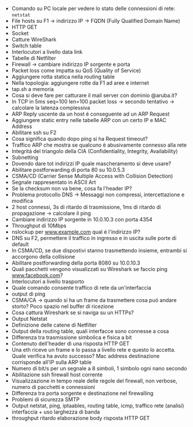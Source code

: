 - Comando su PC locale per vedere lo stato delle connessioni di rete: `netstat`
- File hosts su F1 -> indirizzo IP -> FQDN (Fully Qualified Domain Name)
- HTTP GET
- Socket
- Catture WireShark
- Switch table
- Interlocutori a livello data link
- Tabelle di Netfilter
- Firewall -> cambiare indirizzo IP sorgente e porta
- Packet loss come impatta su QoS (Quality of Service)
- Aggiungere rotta statica nella routing table
- Nella topologia: aggiungere rotte da F1 ad aree e internet
- tap.sh a memoria
- Cosa si deve fare per catturare il mail server con dominio @aruba.it?
- In TCP in 5ms seq=100 len=100 packet loss -> secondo tentativo -> calcolare la latenza complessiva
- ARP Reply uscente da un host é conseguente ad un ARP Request
- Aggiungere static entry nelle tabelle ARP con un certo IP e MAC Address
- Abilitare ssh su F2
- Cosa significa quando dopo ping si ha Request timeout?
- Traffico ARP che mostra se qualcuno è abusivamente connesso alla rete
- Integritá del triangolo della CIA (Confidentiality, Integrity, Availability)
- Subnetting
- Dovendo dare tot indirizzi IP quale mascheramento si deve usare?
- Abilitare postforwarding di porta 80 su 10.0.5.3
- CSMA/CD (Carrier Sense Multiple Access with Collision Detection)
- Segnale rappresentato in ASCII Art
- Se la checksum non va bene, cosa fa l'header IP?
- Problema protocollo DNS -> Messaggi non compressi, intercettazione e modifica
- 2 host connessi, 3s di ritardo di trasmissione, 1ms di ritardo di propagazione -> calcolare il ping
- Cambiare indirizzo IP sorgente in 10.0.10.3 con porta 4354
- Throughput di 10Mbps
- nslockup per www.example.com qual é l'indirizzo IP?
- DNS su F2, permettere il traffico in ingresso e in uscita sulle porte di default
- In CSMA/CD, se due dispostivi stanno trasmettendo insieme, entrambi si accorgono della collisione
- Abilitare postforwarding della porta 8080 su 10.0.10.3
- Quali pacchetti vengono visualizzati su Wireshark se faccio ping www.facebook.com?
- Interlocutori a livello trasporto
- Quale comando consente traffico di rete da un'interfaccia
- output di ping
- CSMA/CA -> quando si ha un frame da trasmettere cosa puó andare storto? Poco spazio nel buffer di ricezione
- Cosa cattura Wireshark se si naviga su un HTTPs?
- Output Netstat
- Definizione delle catene di Netfilter
- Output della routing table, quali interfacce sono connesse a cosa
- Differenza tra trasmissione simbolica e fisica a bit
- Contenuto dell'header di una risposta HTTP GET
- Una eth riceve un frame e lo passa a livello rete e questo lo accetta. Quale verifica ha avuto successo? Mac address destinazione corrisponde all'IP sulla ARP table
- Numero di bit/s per un segnale a 8 simboli, 1 simbolo ogni nano secondo
- Abilitazione ssh firewall host corrente
- Visualizzazione in tempo reale delle regole del firewall, non verbose, numero di pacchetti e connessioni
- Differenza tra porta sorgente e destinazione nel firewalling
- Problemi di sicurezza SMTP
- Output netstat, ping, iptaables, routing table, icmp, traffico rete (analisi) interfaccia + uso larghezza di banda
- throughput ritardo elaborazione body risposta HTTP GET